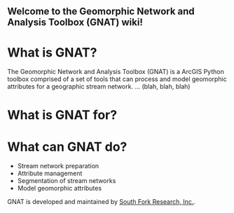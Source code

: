 ## Welcome to the Geomorphic Network and Analysis Toolbox (GNAT) wiki!

# What is GNAT?
The Geomorphic Network and Analysis Toolbox (GNAT) is a ArcGIS Python toolbox comprised of a set of tools that can process and model geomorphic attributes for a geographic stream network. ... (blah, blah, blah)

# What is GNAT for?


# What can GNAT do?
* Stream network preparation
* Attribute management
* Segmentation of stream networks
* Model geomorphic attributes 

GNAT is developed and maintained by [South Fork Research, Inc.](https://southforkresearch.org).
